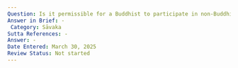 ```yaml
---
Question: Is it permissible for a Buddhist to participate in non-Buddhist religious ceremonies?
Answer in Brief: -
 Category: Sāvaka
Sutta References: -
Answer: -
Date Entered: March 30, 2025
Review Status: Not started
---
```

